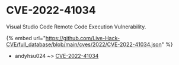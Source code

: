 # CVE-2022-41034

Visual Studio Code Remote Code Execution Vulnerability.

{% embed url="https://github.com/Live-Hack-CVE/full_database/blob/main/cves/2022/CVE-2022-41034.json" %}


* andyhsu024 ~> [CVE-2022-41034](https://www.alice-snow.ru/2022/database/cve-2022-41034/cve-2022-41034-andyhsu024)